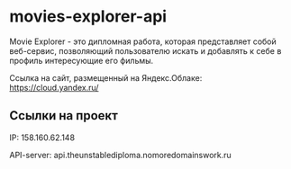 # movies-explorer-api
Movie Explorer - это дипломная работа, которая представляет собой веб-сервис, позволяющий пользователю искать и добавлять к себе в профиль интересующие его фильмы.

Cсылка на сайт, размещенный на Яндекс.Облаке: https://cloud.yandex.ru/ 

## Ссылки на проект

IP: 158.160.62.148

API-server: api.theunstablediploma.nomoredomainswork.ru